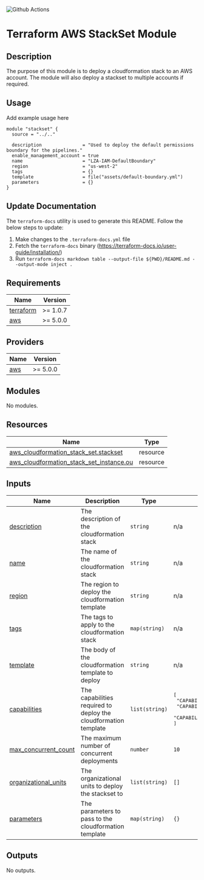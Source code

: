 ![Github Actions](../../actions/workflows/terraform.yml/badge.svg)

# Terraform AWS StackSet Module

## Description

The purpose of this module is to deploy a cloudformation stack to an AWS account. The module will also deploy a stackset to multiple accounts if required.

## Usage

Add example usage here

```hcl
module "stackset" {
  source = "../.."

  description               = "Used to deploy the default permissions boundary for the pipelines."
  enable_management_account = true
  name                      = "LZA-IAM-DefaultBoundary"
  region                    = "us-west-2"
  tags                      = {}
  template                  = file("assets/default-boundary.yml")
  parameters                = {}
}
```

## Update Documentation

The `terraform-docs` utility is used to generate this README. Follow the below steps to update:

1. Make changes to the `.terraform-docs.yml` file
2. Fetch the `terraform-docs` binary (https://terraform-docs.io/user-guide/installation/)
3. Run `terraform-docs markdown table --output-file ${PWD}/README.md --output-mode inject .`

<!-- BEGIN_TF_DOCS -->
## Requirements

| Name | Version |
|------|---------|
| <a name="requirement_terraform"></a> [terraform](#requirement\_terraform) | >= 1.0.7 |
| <a name="requirement_aws"></a> [aws](#requirement\_aws) | >= 5.0.0 |

## Providers

| Name | Version |
|------|---------|
| <a name="provider_aws"></a> [aws](#provider\_aws) | >= 5.0.0 |

## Modules

No modules.

## Resources

| Name | Type |
|------|------|
| [aws_cloudformation_stack_set.stackset](https://registry.terraform.io/providers/hashicorp/aws/latest/docs/resources/cloudformation_stack_set) | resource |
| [aws_cloudformation_stack_set_instance.ou](https://registry.terraform.io/providers/hashicorp/aws/latest/docs/resources/cloudformation_stack_set_instance) | resource |

## Inputs

| Name | Description | Type | Default | Required |
|------|-------------|------|---------|:--------:|
| <a name="input_description"></a> [description](#input\_description) | The description of the cloudformation stack | `string` | n/a | yes |
| <a name="input_name"></a> [name](#input\_name) | The name of the cloudformation stack | `string` | n/a | yes |
| <a name="input_region"></a> [region](#input\_region) | The region to deploy the cloudformation template | `string` | n/a | yes |
| <a name="input_tags"></a> [tags](#input\_tags) | The tags to apply to the cloudformation stack | `map(string)` | n/a | yes |
| <a name="input_template"></a> [template](#input\_template) | The body of the cloudformation template to deploy | `string` | n/a | yes |
| <a name="input_capabilities"></a> [capabilities](#input\_capabilities) | The capabilities required to deploy the cloudformation template | `list(string)` | <pre>[<br>  "CAPABILITY_NAMED_IAM",<br>  "CAPABILITY_AUTO_EXPAND",<br>  "CAPABILITY_IAM"<br>]</pre> | no |
| <a name="input_max_concurrent_count"></a> [max\_concurrent\_count](#input\_max\_concurrent\_count) | The maximum number of concurrent deployments | `number` | `10` | no |
| <a name="input_organizational_units"></a> [organizational\_units](#input\_organizational\_units) | The organizational units to deploy the stackset to | `list(string)` | `[]` | no |
| <a name="input_parameters"></a> [parameters](#input\_parameters) | The parameters to pass to the cloudformation template | `map(string)` | `{}` | no |

## Outputs

No outputs.
<!-- END_TF_DOCS -->
